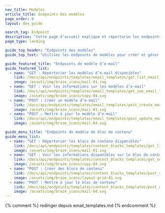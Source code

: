 ```yaml
---
nav_title: Modèles
article_title: Endpoints des modèles
page_order: 8
layout: dev_guide

search_tag: Endpoint
description: "Cette page d’accueil explique et répertorie les endpoints des modèles de Braze pour les e-mails et les blocs de contenu d’e-mail."
page_type: landing

guide_top_header: "Endpoints des modèles"
guide_top_text: "Utilisez les endpoints de modèles pour créer et gérer vos modèles de bloc de contenu et d’e-mail."

guide_featured_title: "Endpoints de modèle d’e-mail"
guide_featured_list:
  - name: "GET : Répertorier les modèles d’e-mail disponibles"
    link: /docs/api/endpoints/templates/email_templates/get_list_email_templates/
    image: /assets/img/braze_icons/mail-01.svg
  - name: "GET : Voir les informations sur les modèles d’e-mail"
    link: /docs/api/endpoints/templates/email_templates/get_see_email_template_information/
    image: /assets/img/braze_icons/copy-04.svg
  - name: "POST : Créer un modèle d’e-mail"
    link: /docs/api/endpoints/templates/email_templates/post_create_email_template/
    image: /assets/img/braze_icons/mail-01.svg
  - name: "POST : Mettre à jour le modèle d’e-mail"
    link: /docs/api/endpoints/templates/email_templates/post_update_email_template/
    image: /assets/img/braze_icons/mail-04.svg

guide_menu_title: "Endpoints de modèle de bloc de contenu"
guide_menu_list:
  - name: "GET : Répertorier les blocs de contenu disponibles"
    link: /docs/api/endpoints/templates/content_blocks_templates/get_list_email_content_blocks/
    image: /assets/img/braze_icons/mail-01.svg
  - name: "GET : Voir les informations disponibles sur le bloc de contenu"
    link: /docs/api/endpoints/templates/content_blocks_templates/get_see_email_content_blocks_information/
    image: /assets/img/braze_icons/copy-04.svg
  - name: "POST : Créer des blocs de contenu"
    link: /docs/api/endpoints/templates/content_blocks_templates/post_create_email_content_block/
    image: /assets/img/braze_icons/layout-grid-01.svg
  - name: "POST : Mettre à jour le bloc de contenu"
    link: /docs/api/endpoints/templates/content_blocks_templates/post_update_content_block/
    image: /assets/img/braze_icons/mail-04.svg
---
```

{% comment %}
rediriger depuis email_templates.md
{% endcomment %}
